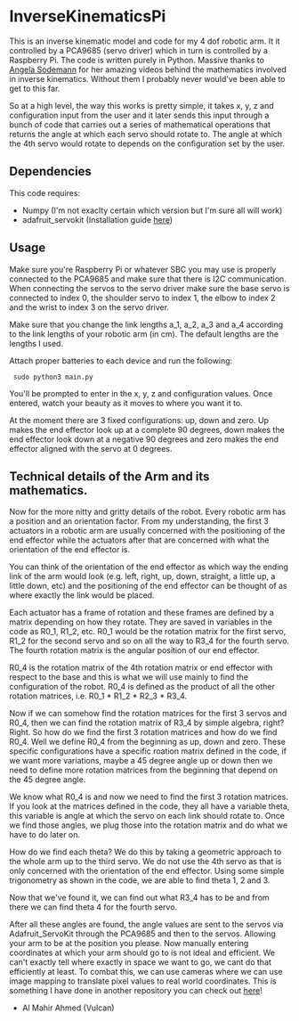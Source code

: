 # InverseKinematicsPi
This is an inverse kinematic model and code for my 4 dof robotic arm. It it controlled by a PCA9685 (servo driver) which in turn is controlled by a Raspberry Pi. The code is written purely in Python. Massive thanks to [Angela Sodemann](https://www.youtube.com/user/asodemann3) for her amazing videos behind the mathematics involved in inverse kinematics. Without them I probably never would've been able to get to this far. 

So at a high level, the way this works is pretty simple, it takes x, y, z and configuration input from the user and it later sends this input through a bunch of code that carries out a series of mathematical operations that returns the angle at which each servo should rotate to. The angle at which the 4th servo would rotate to depends on the configuration set by the user. 

## Dependencies
This code requires:
- Numpy (I'm not exaclty certain which version but I'm sure all will work)
- adafruit_servokit (Installation guide [here](https://learn.adafruit.com/16-channel-pwm-servo-driver?view=all#using-the-adafruit-library))

## Usage
Make sure you're Raspberry Pi or whatever SBC you may use is properly connected to the PCA9685 and make sure that there is I2C communication. When connecting the servos to the servo driver make sure the base servo is connected to index 0, the shoulder servo to index 1, the elbow to index 2 and the wrist to index 3 on the servo driver. 

Make sure that you change the link lengths a_1, a_2, a_3 and a_4 according to the link lengths of your robotic arm (in cm). The default lengths are the lengths I used.

Attach proper batteries to each device and run the following:

<code> sudo python3 main.py </code>

You'll be prompted to enter in the x, y, z and configuration values. Once entered, watch your beauty as it moves to where you want it to.

At the moment there are 3 fixed configurations: up, down and zero. Up makes the end effector look up at a complete 90 degrees, down makes the end effector look down at a negative 90 degrees and zero makes the end effector aligned with the servo at 0 degrees. 

## Technical details of the Arm and its mathematics.

Now for the more nitty and gritty details of the robot. Every robotic arm has a position and an orientation factor. From my understanding, the first 3 actuators in a robotic arm are usually concerned with the positioning of the end effector while the actuators after that are concerned with what the orientation of the end effector is. 

You can think of the orientation of the end effector as which way the ending link of the arm would look (e.g. left, right, up, down, straight, a little up, a little down, etc) and the positioning of the end effector can be thought of as where exactly the link would be placed. 

Each actuator has a frame of rotation and these frames are defined by a matrix depending on how they rotate. They are saved in variables in the code as R0_1, R1_2, etc. R0_1 would be the rotation matrix for the first servo, R1_2 for the second servo and so on all the way to R3_4 for the fourth servo. The fourth rotation matrix is the angular position of our end effector.

R0_4 is the rotation matrix of the 4th rotation matrix or end effector with respect to the base and this is what we will use mainly to find the configuration of the robot. R0_4 is defined as the product of all the other rotation matrices, i.e. R0_1 * R1_2 * R2_3 * R3_4. 

Now if we can somehow find the rotation matrices for the first 3 servos and R0_4, then we can find the rotation matrix of R3_4 by simple algebra, right? Right. So how do we find the first 3 rotation matrices and how do we find R0_4. Well we define R0_4 from the beginning as up, down and zero. These specific configurations have a specific roation matrix defined in the code, if we want more variations, maybe a 45 degree angle up or down then we need to define more rotation matrices from the beginning that depend on the 45 degree angle. 

We know what R0_4 is and now we need to find the first 3 rotation matrices. If you look at the matrices defined in the code, they all have a variable theta, this variable is angle at which the servo on each link should rotate to. Once we find those angles, we plug those into the rotation matrix and do what we have to do later on. 

How do we find each theta? We do this by taking a geometric approach to the whole arm up to the third servo. We do not use the 4th servo as that is only concerned with the orientation of the end effector. Using some simple trigonometry as shown in the code, we are able to find theta 1, 2 and 3.

Now that we've found it, we can find out what R3_4 has to be and from there we can find theta 4 for the fourth servo. 

After all these angles are found, the angle values are sent to the servos via Adafruit_ServoKit through the PCA9685 and then to the servos. Allowing your arm to be at the position you please. Now manually entering coordinates at which your arm should go to is not ideal and efficient. We can't exactly tell where exactly in space we want to go, we cant do that efficiently at least. To combat this, we can use cameras where we can use image mapping to translate pixel values to real world coordinates. This is something I have done in another repository you can check out [here](https://github.com/Vulcan758/Rover)!


- Al Mahir Ahmed (Vulcan)
